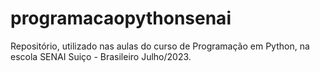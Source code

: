 # programacaopythonsenai
Repositório, utilizado nas aulas do curso de Programação em Python, na escola SENAI Suiço - Brasileiro Julho/2023.
